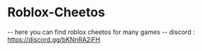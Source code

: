 # Roblox-Cheetos
-- here you can find roblox cheetos for many games
-- discord : https://discord.gg/bKNnRA2jFH
